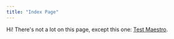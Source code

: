 ```yaml
---
title: "Index Page"
---
```


Hi!
There's not a lot on this page, except this one: [Test Maestro](test-maestro).
